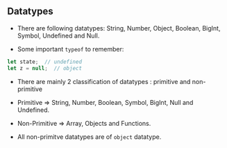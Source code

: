 ## Datatypes 

- There are following datatypes: String, Number, Object, Boolean, BigInt, Symbol, Undefined and Null.

- Some important `typeof` to remember: 

```js
let state;  // undefined
let z = null;  // object
```

- There are mainly 2 classification of datatypes : primitive and non-primitive

- Primitive => String, Number, Boolean, Symbol, BigInt, Null and Undefined.

- Non-Primitive => Array, Objects and Functions.   

- All non-primitve datatypes are of `object` datatype. 